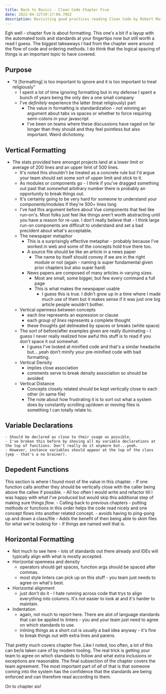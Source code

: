 ```yaml
---
title: Back to Basics - Clean Code Chapter Five 
date: 2022-04-12T19:17:04.795Z
description: Revisiting good practices reading Clean Code by Robert Martin
---
```



Egh well - chapter five is about formatting. This one's a bit if a layup with the automated tools and standards at your fingertips now but still worth a read I guess. The biggest takeaways I had from the chapter were around the flow of code and ordering methods. I do think that the logical spacing of things is an important topic to have covered.

## Purpose
- "It [formatting] is too important to ignore and it is too important to treat religiously"
  - I spent a lot of time ignoring formatting but in my defense I spent a bunch of years being the only dev a one small company
  - I've _definitely_ experience the latter (treat religiously) part
    - The value in formatting is standardization - not winning an argument about tabs vs spaces or whether to force requiring semi-colons in your javascript
    - I've been on teams where these discussions have raged on far longer than they should and they feel pointless but also important. Weird dichotomy.

## Vertical Formatting
- The stats provided here amongst projects land at a lower limit or average of 200 lines and an upper limit of 500 lines.
  - It's noted this shouldn't be treated as a concrete rule but I'd argue your team should set some sort of upper limit and stick to it.
  - As modules or components go - I think if you've dragged something out past that _somewhat_ arbitrary number there is probably an opportunity to break things out.
  - It's certainly going to be very hard for someone to understand your components/modules if they're 500+ lines long
  - I've had this argument before about Vue components that feel like run-on's. Most folks just feel like things aren't worth abstracting until you have a reason for re-use. I don't really believe that - I think large run-on components are difficult to understand and set a bad precident about what's acceptable.
  - The newspaper metaphor
    - This is a surprisingly effective metaphar - probably because I've worked in web and some of the concepts hold true there too.
    - A source file should be like an article in a news paper
        - The name by itself should convey if we are in the right module or not (again - naming is super fundamental given prior chapters but also super hard)
    - News papers are composed of many articles in varying sizes.
      - Most are small, some bigger, but few every command a full page
      - This is what makes the newspaper usable
        - I guess this is true. I didn't grow up in a time where I made much use of them but it makes sense if it was just one big article people wouldn't bother.
  - Vertical openness between concepts
    - each _line_ represents an expression or clause
    - each _group of lines_ represents a complete thought
    - these thoughts get delineated by spaces or breaks (white space)
  - The sort of before/after examples given are really illuminating - I guess I never really realized how awful this stuff is to read if you don't space it out somewhat.
    - I guess I've looked at minified code and that's a similar headache but....yeah don't minify your pre-minified code with bad formatting.
  - Vertical Density
    - implies close association
    - comments serve to break density association so should be avoided
  - Vertical Distance
    - Concepts closely related should be kept vertically close to each other (in same file)
    - The note about how frustrating it is to sort out what a system does by constantly scrolling up/down or moving files is something I can totally relate to.

## Variable Declarations
    - Should be declared as close to their usage as possible.
    - I've broken this before by shoving all my variable declarations at the top of functions. Don't really do it anymore but...yeah.
    - However, instance variables should appear at the top of the class (yep - that's a no brainer).

## Depedent Functions
This section is where I found most of the value in this chapter.
    - If one function calls another they should be vertically close with the caller being above the callee if possible.
    - All too often I would write and refactor till I was happy with what I've produced but would skip this additional step of making sure things _flow_.
    - Calling back to previous chapters - putting methods or functions in this order helps the code read nicely and one concept flows into another related concept.
    - avoids having to ping-pong up and down a class/file
    - Adds the benefit of then being able to skim files for what we're looking for - if things are named well that is.

## Horizontal Formatting
  - Not much to see here - lots of standards out there already and IDEs will typically align with what is mostly accepted.
  - Horizontal openness and density
    - operators should get spaces, function args should be spaced after commas.
    - most style linters can pick up on this stuff - you team just needs to agree on what's best.
  - Horizontal alignment
    - just don't do it - I hate running across code that trys to align everything into columns. It's not easier to look at and it's harder to maintain.
  - Indentation
    - again, not much to report here. There are alot of language standards that can be applied to linters - you and your team just need to agree on which standards to use.
    - inlining things as a short cut is usually a bad idea anyway - it's fine to break things out with extra lines and parens.


That pretty much covers chapter five. Like I noted, too often, a lot of this can be/is taken care of by modern tooling. The real trick is getting your team to agree on which standards to follow and what extra inclusions or exceptions are reasonable. The final subsection of the chapter covers the team agreement. The most important part of _all_ of that is that someone coming into the system has the confidence that the standards are being enforced and can therefore read according to them.

On to chapter six!
